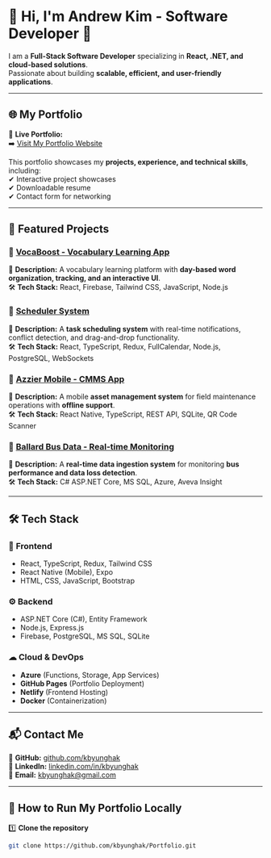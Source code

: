 # 👋 Hi, I'm Andrew Kim - Software Developer 🚀

I am a **Full-Stack Software Developer** specializing in **React, .NET, and cloud-based solutions**.  
Passionate about building **scalable, efficient, and user-friendly applications**.  

---

## 🌐 **My Portfolio**
🔗 **Live Portfolio:**  
➡️ [Visit My Portfolio Website](https://kbyunghak.github.io/Portfolio/)

This portfolio showcases my **projects, experience, and technical skills**, including:  
✔ Interactive project showcases  
✔ Downloadable resume  
✔ Contact form for networking  

---

## 💼 **Featured Projects**
### 🔹 [VocaBoost - Vocabulary Learning App](https://github.com/kbyunghak/VocaBoost)
📌 **Description:** A vocabulary learning platform with **day-based word organization, tracking, and an interactive UI**.  
🛠 **Tech Stack:** React, Firebase, Tailwind CSS, JavaScript, Node.js  

### 🔹 [Scheduler System](https://github.com/kbyunghak/Scheduler)
📌 **Description:** A **task scheduling system** with real-time notifications, conflict detection, and drag-and-drop functionality.  
🛠 **Tech Stack:** React, TypeScript, Redux, FullCalendar, Node.js, PostgreSQL, WebSockets  

### 🔹 [Azzier Mobile - CMMS App](https://github.com/kbyunghak/AzzierMobile)
📌 **Description:** A mobile **asset management system** for field maintenance operations with **offline support**.  
🛠 **Tech Stack:** React Native, TypeScript, REST API, SQLite, QR Code Scanner  

### 🔹 [Ballard Bus Data - Real-time Monitoring](https://github.com/kbyunghak/BallardBusData)
📌 **Description:** A **real-time data ingestion system** for monitoring **bus performance and data loss detection**.  
🛠 **Tech Stack:** C# ASP.NET Core, MS SQL, Azure, Aveva Insight  

---

## 🛠 **Tech Stack**
### 🎨 **Frontend**
- React, TypeScript, Redux, Tailwind CSS
- React Native (Mobile), Expo
- HTML, CSS, JavaScript, Bootstrap  

### ⚙ **Backend**
- ASP.NET Core (C#), Entity Framework  
- Node.js, Express.js  
- Firebase, PostgreSQL, MS SQL, SQLite  

### ☁ **Cloud & DevOps**
- **Azure** (Functions, Storage, App Services)  
- **GitHub Pages** (Portfolio Deployment)  
- **Netlify** (Frontend Hosting)  
- **Docker** (Containerization)  

---

## 📬 **Contact Me**
🔗 **GitHub:** [github.com/kbyunghak](https://github.com/kbyunghak)  
🔗 **LinkedIn:** [linkedin.com/in/kbyunghak](https://www.linkedin.com/in/kbyunghak/)  
📧 **Email:** [kbyunghak@gmail.com](mailto:kbyunghak@gmail.com)  

---

## 🚀 **How to Run My Portfolio Locally**
1️⃣ **Clone the repository**
```sh
git clone https://github.com/kbyunghak/Portfolio.git
